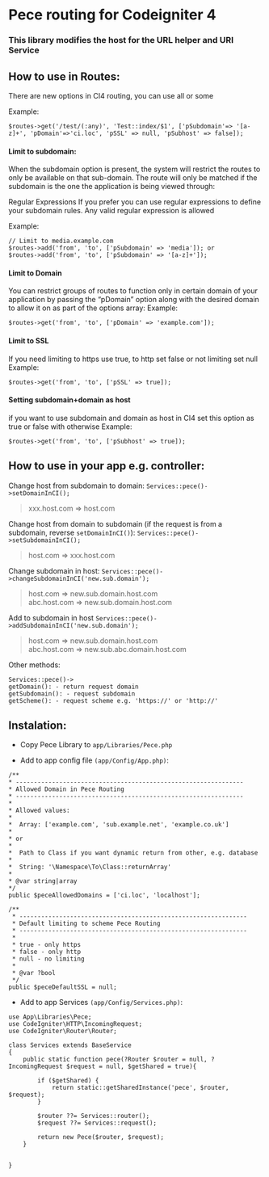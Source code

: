# Pece routing for Codeigniter 4 
### This library modifies the host for the URL helper and URI Service


## How to use in Routes:
There are new options in CI4 routing, you can use all or some

Example:
```
$routes->get('/test/(:any)', 'Test::index/$1', ['pSubdomain'=> '[a-z]+', 'pDomain'=>'ci.loc', 'pSSL' => null, 'pSubhost' => false]);
```

#### Limit to subdomain:

When the subdomain option is present, the system will restrict the routes to only be available on that sub-domain. The route will only be matched if the subdomain is the one the application is being viewed through:

Regular Expressions
If you prefer you can use regular expressions to define your subdomain rules. Any valid regular expression is allowed

Example: 
```
// Limit to media.example.com
$routes->add('from', 'to', ['pSubdomain' => 'media']); or
$routes->add('from', 'to', ['pSubdomain' => '[a-z]+']);
```

#### Limit to Domain
You can restrict groups of routes to function only in certain domain of your application by passing the “pDomain” option along with the desired domain to allow it on as part of the options array:
Example:
```
$routes->get('from', 'to', ['pDomain' => 'example.com']);
```

#### Limit to SSL
If you need limiting to https use true, to http set false or not limiting set null
Example:
```
$routes->get('from', 'to', ['pSSL' => true]);
```

#### Setting subdomain+domain as host
if you want to use subdomain and domain as host in CI4 set this option as true or false with otherwise
Example:
```
$routes->get('from', 'to', ['pSubhost' => true]);
```



## How to use in your app e.g. controller:
Change host from subdomain to domain:
`Services::pece()->setDomainInCI();`
>xxx.host.com => host.com

Change host from domain to subdomain (if the request is from a subdomain, reverse `setDomainInCI()`):
`Services::pece()->setSubdomainInCI();`
>host.com => xxx.host.com

Change subdomain in host:
`Services::pece()->changeSubdomainInCI('new.sub.domain');`
>host.com => new.sub.domain.host.com<br>
>abc.host.com => new.sub.domain.host.com


Add to subdomain in host
`Services::pece()->addSubdomainInCI('new.sub.domain');`
>host.com => new.sub.domain.host.com<br>
>abc.host.com => new.sub.abc.domain.host.com


Other methods:
```
Services::pece()->
getDomain(): - return request domain
getSubdomain(): - request subdomain
getScheme(): - request scheme e.g. 'https://' or 'http://'
```


## Instalation:

- Copy Pece Library to `app/Libraries/Pece.php` 

- Add to app config file `(app/Config/App.php)`:

```
/**
* ---------------------------------------------------------------
* Allowed Domain in Pece Routing
* ---------------------------------------------------------------
*
* Allowed values:
*
*  Array: ['example.com', 'sub.example.net', 'example.co.uk']
*
* or
*
*  Path to Class if you want dynamic return from other, e.g. database
*
*  String: '\Namespace\To\Class::returnArray'
*
* @var string|array
*/
public $peceAllowedDomains = ['ci.loc', 'localhost'];

/**
 * ---------------------------------------------------------------
 * Default limiting to scheme Pece Routing
 * ---------------------------------------------------------------
 *
 * true - only https
 * false - only http
 * null - no limiting
 *
 * @var ?bool
 */
public $peceDefaultSSL = null;
```



- Add to app Services `(app/Config/Services.php)`:

```
use App\Libraries\Pece;
use CodeIgniter\HTTP\IncomingRequest;
use CodeIgniter\Router\Router;

class Services extends BaseService
{
    public static function pece(?Router $router = null, ?IncomingRequest $request = null, $getShared = true){

        if ($getShared) {
            return static::getSharedInstance('pece', $router, $request);
        }

        $router ??= Services::router();
        $request ??= Services::request();

        return new Pece($router, $request);
    }


}
```
